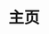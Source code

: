 ---
home: true
icon: home
title: 主页
heroText: HC的前端手册
tagline: ''
heroImage: /frontend.png
heroImageDark: /frontend.png
heroFullScreen: true
actions:
  - text: 面试知识概要
    icon: book
    link: ./interview/outline/
    type: primary

  - text: 常见问题及答案
    icon: book
    link: ./interview/details/
    type: primary

  # - text: Vue使用技巧
  #   icon: vuejs
  #   link: ./vuejs/
  #   type: primary

  # - text: React使用技巧
  #   icon: reactjs
  #   link: ./reactjs/

copyright: false
footer: false
---